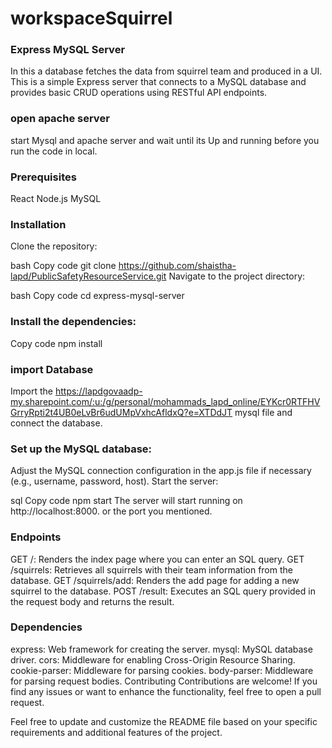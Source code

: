 # workspaceSquirrel
### Express MySQL Server
In this a database fetches the data  from squirrel team and produced in a UI. This is a simple Express server that connects to a MySQL database and provides basic CRUD operations using RESTful API endpoints.

### open apache server 
start Mysql and apache server and wait until its Up and running before you run the code in local.

### Prerequisites
React
Node.js
MySQL
### Installation
Clone the repository:

bash
Copy code
git clone <https://github.com/shaistha-lapd/PublicSafetyResourceService.git>
Navigate to the project directory:

bash
Copy code
cd express-mysql-server
### Install the dependencies:

Copy code
npm install

### import Database
Import the https://lapdgovaadp-my.sharepoint.com/:u:/g/personal/mohammads_lapd_online/EYKcr0RTFHVGrryRpti2t4UB0eLvBr6udUMpVxhcAfldxQ?e=XTDdJT  mysql file and connect  the database.
### Set up the MySQL database:

Adjust the MySQL connection configuration in the app.js file if necessary (e.g., username, password, host).
Start the server:

sql
Copy code
npm start
The server will start running on http://localhost:8000. or the port you mentioned.

### Endpoints
GET /: Renders the index page where you can enter an SQL query.
GET /squirrels: Retrieves all squirrels with their team information from the database.
GET /squirrels/add: Renders the add page for adding a new squirrel to the database.
POST /result: Executes an SQL query provided in the request body and returns the result.
### Dependencies
express: Web framework for creating the server.
mysql: MySQL database driver.
cors: Middleware for enabling Cross-Origin Resource Sharing.
cookie-parser: Middleware for parsing cookies.
body-parser: Middleware for parsing request bodies.
Contributing
Contributions are welcome! If you find any issues or want to enhance the functionality, feel free to open a pull request.


Feel free to update and customize the README file based on your specific requirements and additional features of the project.